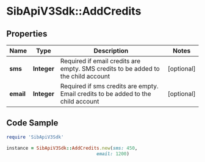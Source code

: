 # SibApiV3Sdk::AddCredits

## Properties

Name | Type | Description | Notes
------------ | ------------- | ------------- | -------------
**sms** | **Integer** | Required if email credits are empty. SMS credits to be added to the child account | [optional] 
**email** | **Integer** | Required if sms credits are empty. Email credits to be added to the child account | [optional] 

## Code Sample

```ruby
require 'SibApiV3Sdk'

instance = SibApiV3Sdk::AddCredits.new(sms: 450,
                                 email: 1200)
```


